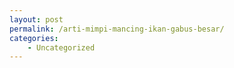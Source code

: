 ```yaml
---
layout: post
permalink: /arti-mimpi-mancing-ikan-gabus-besar/
categories:
    - Uncategorized
---
```


